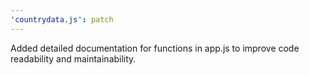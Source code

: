 ```yaml
---
'countrydata.js': patch
---
```


Added detailed documentation for functions in app.js to improve code readability and maintainability.
